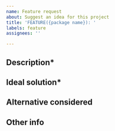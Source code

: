 ```yaml
---
name: Feature request
about: Suggest an idea for this project
title: 'FEATURE({package name}): '
labels: feature
assignees: ''

---
```

<!--
**DISCLAIMER** If your issue fails to follow this layout it will be closed.

RULES:
- Naming convention should be: FEATURE({package name}): {Brief description of the feature}
- Topics followed by an asterisk (*) are required and SHOULD NOT be removed
- Topics without an asterisk are optional and, if empty, should be deleted
-->

## Description*

<!-- A clear and concise description of what the problem is. Ex. I'm always frustrated when [...] -->

## Ideal solution*

<!-- A clear and concise description of what you want to happen. -->

## Alternative considered

<!-- A clear and concise description of any alternative solutions or features you've considered. -->

## Other info

<!-- Add any other context about the problem here. -->
